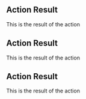 
## Action Result
This is the result of the action
## Action Result
This is the result of the action
## Action Result
This is the result of the action
